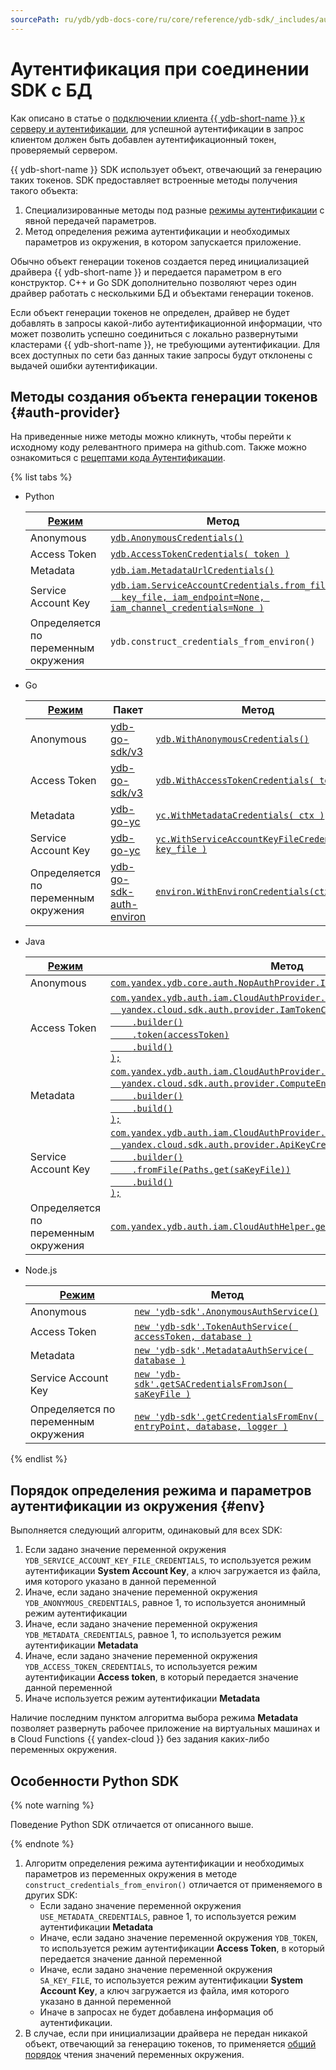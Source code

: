 ```yaml
---
sourcePath: ru/ydb/ydb-docs-core/ru/core/reference/ydb-sdk/_includes/auth.md
---
```

# Аутентификация при соединении SDK с БД

Как описано в статье о [подключении клиента {{ ydb-short-name }} к серверу и аутентификации](../../../concepts/connect.md), для успешной аутентификации в запрос клиентом должен быть добавлен аутентификационный токен, проверяемый сервером.

{{ ydb-short-name }} SDK использует объект, отвечающий за генерацию таких токенов. SDK предоставляет встроенные методы получения такого объекта:

1. Специализированные методы под разные [режимы аутентификации](../../../concepts/connect.md#auth-modes) с явной передачей параметров.
2. Метод определения режима аутентификации и необходимых параметров из окружения, в котором запускается приложение.

Обычно объект генерации токенов создается перед инициализацией драйвера {{ ydb-short-name }} и передается параметром в его конструктор. C++ и Go SDK дополнительно позволяют через один драйвер работать с несколькими БД и объектами генерации токенов.

Если объект генерации токенов не определен, драйвер не будет добавлять в запросы какой-либо аутентификационной информации, что может позволить успешно соединиться с локально развернутыми кластерами {{ ydb-short-name }}, не требующими аутентификации. Для всех доступных по сети баз данных такие запросы будут отклонены с выдачей ошибки аутентификации.

## Методы создания объекта генерации токенов {#auth-provider}

На приведенные ниже методы можно кликнуть, чтобы перейти к исходному коду релевантного примера на github.com. Также можно ознакомиться с [рецептами кода Аутентификации](../recipes/auth/index.md).

{% list tabs %}

- Python

  [Режим](../../../concepts/connect.md#auth-modes) | Метод 
  ----- | ----- 
  Anonymous | [`ydb.AnonymousCredentials()`](https://github.com/yandex-cloud/ydb-python-sdk/tree/master/examples/anonymous-credentials)
  Access Token | [`ydb.AccessTokenCredentials( token )`](https://github.com/yandex-cloud/ydb-python-sdk/tree/master/examples/access-token-credentials)
  Metadata | [`ydb.iam.MetadataUrlCredentials()`](https://github.com/yandex-cloud/ydb-python-sdk/tree/master/examples/metadata-credentials)
  Service Account Key | [`ydb.iam.ServiceAccountCredentials.from_file(`</br>&nbsp;&nbsp;&nbsp;&nbsp;`key_file, iam_endpoint=None, iam_channel_credentials=None )`](https://github.com/yandex-cloud/ydb-python-sdk/tree/master/examples/service-account-credentials)
  Определяется по переменным окружения | `ydb.construct_credentials_from_environ()`

- Go

  [Режим](../../../concepts/connect.md#auth-modes) | Пакет | Метод
  ----- | ----- | ----
  Anonymous | [ydb-go-sdk/v3](https://github.com/ydb-platform/ydb-go-sdk/blob/master/go.mod) | [`ydb.WithAnonymousCredentials()`](https://github.com/ydb-platform/ydb-go-examples/tree/master/cmd/auth/anonymous_credentials)
  Access Token | [ydb-go-sdk/v3](https://github.com/ydb-platform/ydb-go-sdk/blob/master/go.mod) | [`ydb.WithAccessTokenCredentials( token )`](https://github.com/ydb-platform/ydb-go-examples/tree/master/cmd/auth/access_token_credentials)
  Metadata | [ydb-go-yc](https://github.com/ydb-platform/ydb-go-yc/blob/master/go.mod) | [`yc.WithMetadataCredentials( ctx )`](https://github.com/ydb-platform/ydb-go-examples/tree/master/cmd/auth/metadata_credentials)
  Service Account Key | [ydb-go-yc](https://github.com/ydb-platform/ydb-go-yc/blob/master/go.mod) | [`yc.WithServiceAccountKeyFileCredentials( key_file )`](https://github.com/ydb-platform/ydb-go-examples/tree/master/cmd/auth/service_account_credentials)
  Определяется по переменным окружения | [ydb-go-sdk-auth-environ](https://github.com/ydb-platform/ydb-go-sdk-auth-environ/blob/master/go.mod) | [`environ.WithEnvironCredentials(ctx)`](https://github.com/ydb-platform/ydb-go-examples/tree/master/cmd/auth/environ)

- Java

  [Режим](../../../concepts/connect.md#auth-modes) | Метод
  ----- | -----
  Anonymous | [`com.yandex.ydb.core.auth.NopAuthProvider.INSTANCE`](https://github.com/yandex-cloud/ydb-java-sdk/tree/master/examples/auth/anonymous_credentials)
  Access Token | [`com.yandex.ydb.auth.iam.CloudAuthProvider.newAuthProvider(`</br>&nbsp;&nbsp;&nbsp;&nbsp;`yandex.cloud.sdk.auth.provider.IamTokenCredentialProvider`</br>&nbsp;&nbsp;&nbsp;&nbsp;&nbsp;&nbsp;&nbsp;&nbsp;`.builder()`</br>&nbsp;&nbsp;&nbsp;&nbsp;&nbsp;&nbsp;&nbsp;&nbsp;`.token(accessToken)`</br>&nbsp;&nbsp;&nbsp;&nbsp;&nbsp;&nbsp;&nbsp;&nbsp;`.build()`</br>`);`](https://github.com/yandex-cloud/ydb-java-sdk/tree/master/examples/auth/access_token_credentials)
  Metadata | [`com.yandex.ydb.auth.iam.CloudAuthProvider.newAuthProvider(`</br>&nbsp;&nbsp;&nbsp;&nbsp;`yandex.cloud.sdk.auth.provider.ComputeEngineCredentialProvider`</br>&nbsp;&nbsp;&nbsp;&nbsp;&nbsp;&nbsp;&nbsp;&nbsp;`.builder()`</br>&nbsp;&nbsp;&nbsp;&nbsp;&nbsp;&nbsp;&nbsp;&nbsp;`.build()`</br>`);`](https://github.com/yandex-cloud/ydb-java-sdk/tree/master/examples/auth/metadata_credentials)
  Service Account Key | [`com.yandex.ydb.auth.iam.CloudAuthProvider.newAuthProvider(`</br>&nbsp;&nbsp;&nbsp;&nbsp;`yandex.cloud.sdk.auth.provider.ApiKeyCredentialProvider`</br>&nbsp;&nbsp;&nbsp;&nbsp;&nbsp;&nbsp;&nbsp;&nbsp;`.builder()`</br>&nbsp;&nbsp;&nbsp;&nbsp;&nbsp;&nbsp;&nbsp;&nbsp;`.fromFile(Paths.get(saKeyFile))`</br>&nbsp;&nbsp;&nbsp;&nbsp;&nbsp;&nbsp;&nbsp;&nbsp;`.build()`</br>`);`](https://github.com/yandex-cloud/ydb-java-sdk/tree/master/examples/auth/service_account_credentials)
  Определяется по переменным окружения | [`com.yandex.ydb.auth.iam.CloudAuthHelper.getAuthProviderFromEnviron();`](https://github.com/yandex-cloud/ydb-java-sdk/tree/master/examples/auth/environ/src/main/java/com/yandex/ydb/example)

- Node.js

  [Режим](../../../concepts/connect.md#auth-modes) | Метод
  ----- | -----
  Anonymous | [`new 'ydb-sdk'.AnonymousAuthService()`](https://github.com/ydb-platform/ydb-nodejs-sdk/tree/main/examples/auth/anonymous-credentials)
  Access Token | [`new 'ydb-sdk'.TokenAuthService( accessToken, database )`](https://github.com/ydb-platform/ydb-nodejs-sdk/tree/main/examples/auth/access-token-credentials)
  Metadata | [`new 'ydb-sdk'.MetadataAuthService( database )`](https://github.com/ydb-platform/ydb-nodejs-sdk/tree/main/examples/auth/metadata-credentials)
  Service Account Key | [`new 'ydb-sdk'.getSACredentialsFromJson( saKeyFile )`](https://github.com/ydb-platform/ydb-nodejs-sdk/tree/main/examples/auth/service-account-credentials)
  Определяется по переменным окружения | [`new 'ydb-sdk'.getCredentialsFromEnv( entryPoint, database, logger )`](https://github.com/ydb-platform/ydb-nodejs-sdk/tree/main/examples/auth/environ)

{% endlist %}

## Порядок определения режима и параметров аутентификации из окружения {#env}

Выполняется следующий алгоритм, одинаковый для всех SDK:

1. Если задано значение переменной окружения `YDB_SERVICE_ACCOUNT_KEY_FILE_CREDENTIALS`, то используется режим аутентификации **System Account Key**, а ключ загружается из файла, имя которого указано в данной переменной
2. Иначе, если задано значение переменной окружения `YDB_ANONYMOUS_CREDENTIALS`, равное 1, то используется анонимный режим аутентификации
3. Иначе, если задано значение переменной окружения `YDB_METADATA_CREDENTIALS`, равное 1, то используется режим аутентификации **Metadata**
4. Иначе, если задано значение переменной окружения `YDB_ACCESS_TOKEN_CREDENTIALS`, то используется режим аутентификации **Access token**, в который передается значение данной переменной
5. Иначе используется режим аутентификации **Metadata**

Наличие последним пунктом алгоритма выбора режима **Metadata** позволяет развернуть рабочее приложение на виртуальных машинах и в Cloud Functions {{ yandex-cloud }} без задания каких-либо переменных окружения.

## Особенности Python SDK

{% note warning %}

Поведение Python SDK отличается от описанного выше.

{% endnote %}

1. Алгоритм определения режима аутентификации и необходимых параметров из переменных окружения в методе `construct_credentials_from_environ()` отличается от применяемого в других SDK:
   - Если задано значение переменной окружения `USE_METADATA_CREDENTIALS`, равное 1, то используется режим аутентификации **Metadata**
   - Иначе, если задано значение переменной окружения `YDB_TOKEN`, то используется режим аутентификации **Access Token**, в который передается значение данной переменной
   - Иначе, если задано значение переменной окружения `SA_KEY_FILE`, то используется режим аутентификации **System Account Key**, а ключ загружается из файла, имя которого указано в данной переменной
   - Иначе в запросах не будет добавлена информация об аутентификации.
2. В случае, если при инициализации драйвера не передан никакой объект, отвечающий за генерацию токенов, то применяется [общий порядок](#env) чтения значений переменных окружения.